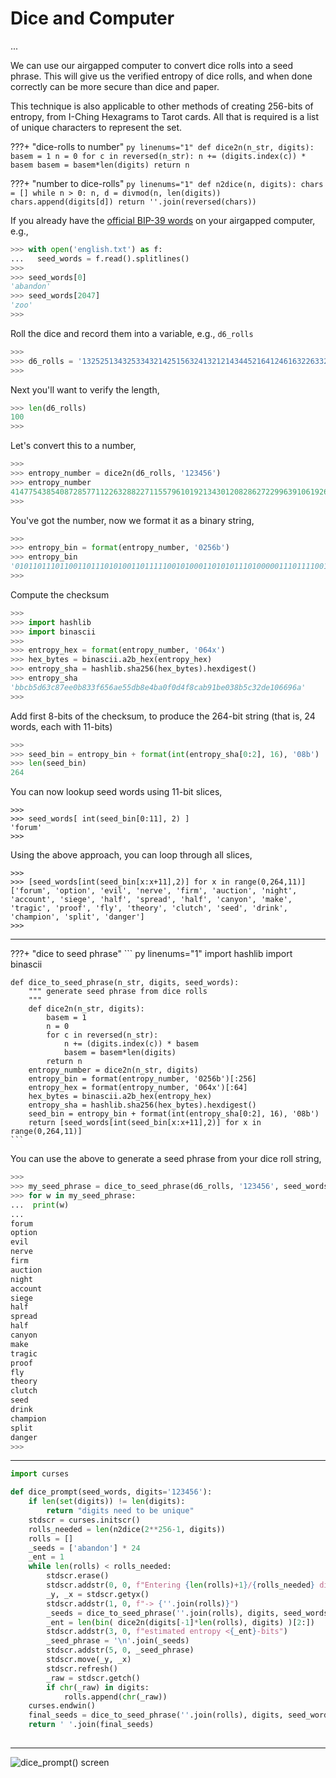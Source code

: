 # Dice and Computer

...

We can use our airgapped computer 
 to convert dice rolls
 into a seed phrase. 
This will give us the verified entropy
 of dice rolls, and when done correctly
 can be more secure than dice and paper.

This technique is also applicable to other
 methods of creating 256-bits of entropy,
 from I-Ching Hexagrams to Tarot cards.
 All that is required is a list of unique
 characters to represent the set.


???+ "dice-rolls to number"
    ``` py linenums="1"
    def dice2n(n_str, digits):
        basem = 1
        n = 0
        for c in reversed(n_str):
            n += (digits.index(c)) * basem
            basem = basem*len(digits)
        return n
    ```


???+ "number to dice-rolls"
    ``` py linenums="1"
    def n2dice(n, digits):
        chars = []
        while n > 0:
            n, d = divmod(n, len(digits))
            chars.append(digits[d])
        return ''.join(reversed(chars))
    ```


If you already have the [official BIP-39 words](https://github.com/bitcoin/bips/blob/master/bip-0039/english.txt)
 on your airgapped computer, e.g.,

```python
>>> with open('english.txt') as f:
...   seed_words = f.read().splitlines()
>>> 
>>> seed_words[0]
'abandon'
>>> seed_words[2047]
'zoo'
>>> 
```

Roll the dice and record them into a variable, e.g., `d6_rolls`

```python
>>> 
>>> d6_rolls = '1325251343253343214251563241321214344521641246163226332132423346231453554151345112124463226413335644'
>>> 
```

Next you'll want to verify the length,

```python
>>> len(d6_rolls)
100
>>> 
```


Let's convert this to a number,

```python
>>> 
>>> entropy_number = dice2n(d6_rolls, '123456')
>>> entropy_number
41477543854087285771122632882271155796101921343012082862722996391061926720649
>>> 
```

You've got the number, now we format it as a binary string,

```python
>>> 
>>> entropy_bin = format(entropy_number, '0256b')
>>> entropy_bin
'0101101110110011011101010011011111001010001101010111010000011101111001010110000000001100110010000000110100001111010011000011010000110010000111010000110100111001101111010110001001011001111111000000100010110010011000010111010000110000010011000011010010001001'
>>> 
```

Compute the checksum

```python
>>> 
>>> import hashlib
>>> import binascii
>>> 
>>> entropy_hex = format(entropy_number, '064x')
>>> hex_bytes = binascii.a2b_hex(entropy_hex)
>>> entropy_sha = hashlib.sha256(hex_bytes).hexdigest()
>>> entropy_sha
'bbcb5d63c87ee0b833f656ae55db8e4ba0f0d4f8cab91be038b5c32de106696a'
>>> 
```


Add first 8-bits of the checksum, to produce the 264-bit string
 (that is, 24 words, each with 11-bits)

```python
>>> 
>>> seed_bin = entropy_bin + format(int(entropy_sha[0:2], 16), '08b')       
>>> len(seed_bin)
264

```

You can now lookup seed words using 11-bit slices,

```
>>> 
>>> seed_words[ int(seed_bin[0:11], 2) ]
'forum'
>>> 
```

Using the above approach, you can loop through all slices,

```
>>> 
>>> [seed_words[int(seed_bin[x:x+11],2)] for x in range(0,264,11)]
['forum', 'option', 'evil', 'nerve', 'firm', 'auction', 'night', 'account', 'siege', 'half', 'spread', 'half', 'canyon', 'make', 'tragic', 'proof', 'fly', 'theory', 'clutch', 'seed', 'drink', 'champion', 'split', 'danger']
>>> 
```

---

???+ "dice to seed phrase"
    ``` py linenums="1"
    import hashlib
    import binascii

    def dice_to_seed_phrase(n_str, digits, seed_words):
        """ generate seed phrase from dice rolls
        """
        def dice2n(n_str, digits):
            basem = 1
            n = 0
            for c in reversed(n_str):
                n += (digits.index(c)) * basem
                basem = basem*len(digits)
            return n
        entropy_number = dice2n(n_str, digits)
        entropy_bin = format(entropy_number, '0256b')[:256]
        entropy_hex = format(entropy_number, '064x')[:64]
        hex_bytes = binascii.a2b_hex(entropy_hex)
        entropy_sha = hashlib.sha256(hex_bytes).hexdigest()
        seed_bin = entropy_bin + format(int(entropy_sha[0:2], 16), '08b')
        return [seed_words[int(seed_bin[x:x+11],2)] for x in range(0,264,11)]
    ```

You can use the above to generate a seed phrase from your dice roll string,

```python
>>> 
>>> my_seed_phrase = dice_to_seed_phrase(d6_rolls, '123456', seed_words)
>>> for w in my_seed_phrase:
...  print(w)
... 
forum
option
evil
nerve
firm
auction
night
account
siege
half
spread
half
canyon
make
tragic
proof
fly
theory
clutch
seed
drink
champion
split
danger
>>>
```

--- 

``` py linenums="1"
import curses

def dice_prompt(seed_words, digits='123456'):
    if len(set(digits)) != len(digits):
        return "digits need to be unique"
    stdscr = curses.initscr()
    rolls_needed = len(n2dice(2**256-1, digits))
    rolls = []
    _seeds = ['abandon'] * 24
    _ent = 1
    while len(rolls) < rolls_needed:
        stdscr.erase()
        stdscr.addstr(0, 0, f"Entering {len(rolls)+1}/{rolls_needed} dice roll: ")
        _y, _x = stdscr.getyx()
        stdscr.addstr(1, 0, f"-> {''.join(rolls)}")
        _seeds = dice_to_seed_phrase(''.join(rolls), digits, seed_words)
        _ent = len(bin( dice2n(digits[-1]*len(rolls), digits) )[2:])
        stdscr.addstr(3, 0, f"estimated entropy <{_ent}-bits")
        _seed_phrase = '\n'.join(_seeds)
        stdscr.addstr(5, 0, _seed_phrase)
        stdscr.move(_y, _x)
        stdscr.refresh()
        _raw = stdscr.getch()
        if chr(_raw) in digits:
            rolls.append(chr(_raw))
    curses.endwin()
    final_seeds = dice_to_seed_phrase(''.join(rolls), digits, seed_words)
    return ' '.join(final_seeds)
            
```

---

![dice_prompt() screen](/images/dice_prompt_screen.png)




